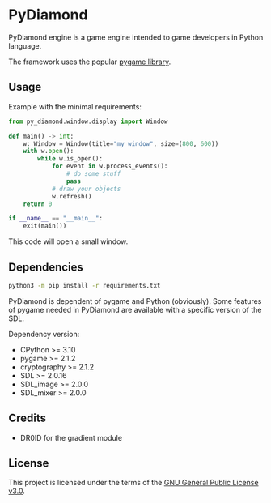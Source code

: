 # PyDiamond
PyDiamond engine is a game engine intended to game developers in Python language.

The framework uses the popular [pygame library](https://github.com/pygame/pygame/).

## Usage
Example with the minimal requirements:
```py
from py_diamond.window.display import Window

def main() -> int:
    w: Window = Window(title="my window", size=(800, 600))
    with w.open():
        while w.is_open():
            for event in w.process_events():
                # do some stuff
                pass
            # draw your objects
            w.refresh()
    return 0

if __name__ == "__main__":
    exit(main())
```
This code will open a small window.

## Dependencies
```sh
python3 -m pip install -r requirements.txt
```
PyDiamond is dependent of pygame and Python (obviously). Some features of pygame needed in PyDiamond are available with a specific version of the SDL.

Dependency version:
- CPython >= 3.10
- pygame >= 2.1.2
- cryptography >= 2.1.2
- SDL >= 2.0.16
- SDL_image >= 2.0.0
- SDL_mixer >= 2.0.0

## Credits
- DR0ID for the gradient module

## License
This project is licensed under the terms of the [GNU General Public License v3.0](./LICENSE).
